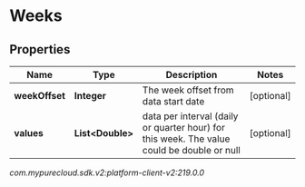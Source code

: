 # Weeks


## Properties

| Name | Type | Description | Notes |
| ------------ | ------------- | ------------- | ------------- |
| **weekOffset** | **Integer** | The week offset from data start date |  [optional] |
| **values** | **List&lt;Double&gt;** | data per interval (daily or quarter hour) for this week. The value could be double or null |  [optional] |




_com.mypurecloud.sdk.v2:platform-client-v2:219.0.0_
